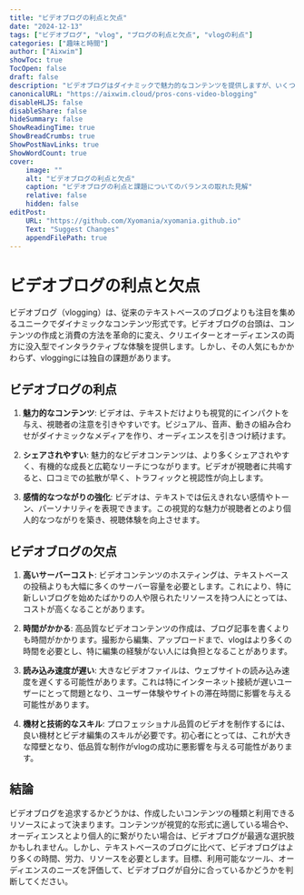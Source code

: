 ```yaml
---
title: "ビデオブログの利点と欠点"
date: "2024-12-13"
tags: ["ビデオブログ", "vlog", "ブログの利点と欠点", "vlogの利点"]
categories: ["趣味と時間"]
author: ["Aixwim"]
showToc: true
TocOpen: false
draft: false
description: "ビデオブログはダイナミックで魅力的なコンテンツを提供しますが、いくつかの課題もあります。この記事では、ビデオブログの利点と欠点を探ります。"
canonicalURL: "https://aixwim.cloud/pros-cons-video-blogging"
disableHLJS: false
disableShare: false
hideSummary: false
ShowReadingTime: true
ShowBreadCrumbs: true
ShowPostNavLinks: true
ShowWordCount: true
cover:
    image: ""
    alt: "ビデオブログの利点と欠点"
    caption: "ビデオブログの利点と課題についてのバランスの取れた見解"
    relative: false
    hidden: false
editPost:
    URL: "https://github.com/Xyomania/xyomania.github.io"
    Text: "Suggest Changes"
    appendFilePath: true
---
```


# ビデオブログの利点と欠点

ビデオブログ（vlogging）は、従来のテキストベースのブログよりも注目を集めるユニークでダイナミックなコンテンツ形式です。ビデオブログの台頭は、コンテンツの作成と消費の方法を革命的に変え、クリエイターとオーディエンスの両方に没入型でインタラクティブな体験を提供します。しかし、その人気にもかかわらず、vloggingには独自の課題があります。

## ビデオブログの利点

1. **魅力的なコンテンツ**: ビデオは、テキストだけよりも視覚的にインパクトを与え、視聴者の注意を引きやすいです。ビジュアル、音声、動きの組み合わせがダイナミックなメディアを作り、オーディエンスを引きつけ続けます。

2. **シェアされやすい**: 魅力的なビデオコンテンツは、より多くシェアされやすく、有機的な成長と広範なリーチにつながります。ビデオが視聴者に共鳴すると、口コミでの拡散が早く、トラフィックと視認性が向上します。

3. **感情的なつながりの強化**: ビデオは、テキストでは伝えきれない感情やトーン、パーソナリティを表現できます。この視覚的な魅力が視聴者とのより個人的なつながりを築き、視聴体験を向上させます。

## ビデオブログの欠点

1. **高いサーバーコスト**: ビデオコンテンツのホスティングは、テキストベースの投稿よりも大幅に多くのサーバー容量を必要とします。これにより、特に新しいブログを始めたばかりの人や限られたリソースを持つ人にとっては、コストが高くなることがあります。

2. **時間がかかる**: 高品質なビデオコンテンツの作成は、ブログ記事を書くよりも時間がかかります。撮影から編集、アップロードまで、vlogはより多くの時間を必要とし、特に編集の経験がない人には負担となることがあります。

3. **読み込み速度が遅い**: 大きなビデオファイルは、ウェブサイトの読み込み速度を遅くする可能性があります。これは特にインターネット接続が遅いユーザーにとって問題となり、ユーザー体験やサイトの滞在時間に影響を与える可能性があります。

4. **機材と技術的なスキル**: プロフェッショナル品質のビデオを制作するには、良い機材とビデオ編集のスキルが必要です。初心者にとっては、これが大きな障壁となり、低品質な制作がvlogの成功に悪影響を与える可能性があります。

## 結論

ビデオブログを追求するかどうかは、作成したいコンテンツの種類と利用できるリソースによって決まります。コンテンツが視覚的な形式に適している場合や、オーディエンスとより個人的に繋がりたい場合は、ビデオブログが最適な選択肢かもしれません。しかし、テキストベースのブログに比べて、ビデオブログはより多くの時間、労力、リソースを必要とします。目標、利用可能なツール、オーディエンスのニーズを評価して、ビデオブログが自分に合っているかどうかを判断してください。
